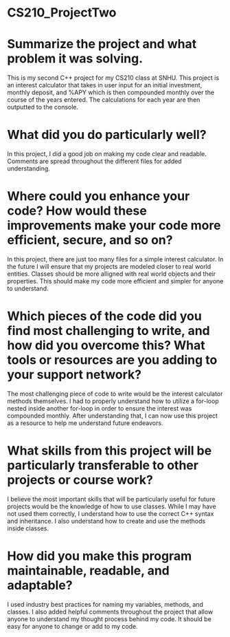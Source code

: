 # CS210_ProjectTwo

# Summarize the project and what problem it was solving.
This is my second C++ project for my CS210 class at SNHU. This project is an interest calculator that takes in user input for an initial investment, monthly deposit, and %APY which is then compounded monthly over the course of the years entered. The calculations for each year are then outputted to the console.

# What did you do particularly well?
In this project, I did a good job on making my code clear and readable. Comments are spread throughout the different files for added understanding.

# Where could you enhance your code? How would these improvements make your code more efficient, secure, and so on?
In this project, there are just too many files for a simple interest calculator. In the future I will ensure that my projects are modeled closer to real world entities. Classes should be more alligned with real world objects and their properties. This should make my code more efficient and simpler for anyone to understand.

# Which pieces of the code did you find most challenging to write, and how did you overcome this? What tools or resources are you adding to your support network?
The most challenging piece of code to write would be the interest calculator methods themselves. I had to properly understand how to utilize a for-loop nested inside another for-loop in order to ensure the interest was compounded monthly. After understanding that, I can now use this project as a resource to help me understand future endeavors.

# What skills from this project will be particularly transferable to other projects or course work?
I believe the most important skills that will be particularly useful for future projects would be the knowledge of how to use classes. While I may have not used them correctly, I understand how to use the correct C++ syntax and inheritance. I also understand how to create and use the methods inside classes.

# How did you make this program maintainable, readable, and adaptable?
I used industry best practices for naming my variables, methods, and classes. I also added helpful comments throughout the project that allow anyone to understand my thought process behind my code. It should be easy for anyone to change or add to my code.
